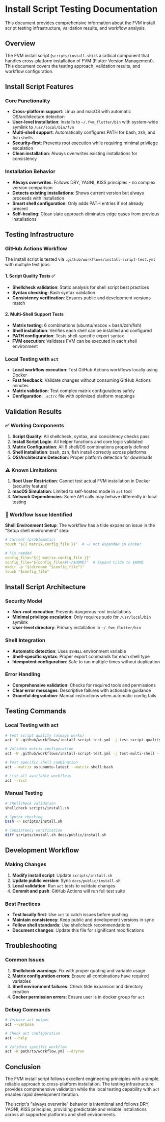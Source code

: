 # Install Script Testing Documentation

This document provides comprehensive information about the FVM install script testing infrastructure, validation results, and workflow analysis.

## Overview

The FVM install script (`scripts/install.sh`) is a critical component that handles cross-platform installation of FVM (Flutter Version Management). This document covers the testing approach, validation results, and workflow configuration.

## Install Script Features

### Core Functionality
- **Cross-platform support**: Linux and macOS with automatic OS/architecture detection
- **User-level installation**: Installs to `~/.fvm_flutter/bin` with system-wide symlink to `/usr/local/bin/fvm`
- **Multi-shell support**: Automatically configures PATH for bash, zsh, and fish shells
- **Security-first**: Prevents root execution while requiring minimal privilege escalation
- **Clean installation**: Always overwrites existing installations for consistency

### Installation Behavior
- **Always overwrites**: Follows DRY, YAGNI, KISS principles - no complex version comparison
- **Detects existing installations**: Shows current version but always proceeds with installation
- **Smart shell configuration**: Only adds PATH entries if not already present
- **Self-healing**: Clean slate approach eliminates edge cases from previous installations

## Testing Infrastructure

### GitHub Actions Workflow
The install script is tested via `.github/workflows/install-script-test.yml` with multiple test jobs:

#### 1. Script Quality Tests ✅
- **Shellcheck validation**: Static analysis for shell script best practices
- **Syntax checking**: Bash syntax validation
- **Consistency verification**: Ensures public and development versions match

#### 2. Multi-Shell Support Tests
- **Matrix testing**: 6 combinations (ubuntu/macos × bash/zsh/fish)
- **Shell installation**: Verifies each shell can be installed and configured
- **PATH configuration**: Tests shell-specific export syntax
- **FVM execution**: Validates FVM can be executed in each shell environment

### Local Testing with `act`
- **Local workflow execution**: Test GitHub Actions workflows locally using Docker
- **Fast feedback**: Validate changes without consuming GitHub Actions minutes
- **Matrix validation**: Test complex matrix configurations safely
- **Configuration**: `.actrc` file with optimized platform mappings

## Validation Results

### ✅ Working Components
1. **Script Quality**: All shellcheck, syntax, and consistency checks pass
2. **Install Script Logic**: All helper functions and core logic validated
3. **Matrix Configuration**: All 6 shell/OS combinations properly defined
4. **Shell Installation**: bash, zsh, fish install correctly across platforms
5. **OS/Architecture Detection**: Proper platform detection for downloads

### ⚠️ Known Limitations
1. **Root User Restriction**: Cannot test actual FVM installation in Docker (security feature)
2. **macOS Simulation**: Limited to self-hosted mode in `act` tool
3. **Network Dependencies**: Some API calls may behave differently in local testing

### 🔧 Workflow Issue Identified
**Shell Environment Setup**: The workflow has a tilde expansion issue in the "Setup shell environment" step:

```yaml
# Current (problematic)
touch "${{ matrix.config_file }}"  # ~/ not expanded in Docker

# Fix needed
config_file="${{ matrix.config_file }}"
config_file="${config_file/#\~/$HOME}"  # Expand tilde to $HOME
mkdir -p "$(dirname "$config_file")"
touch "$config_file"
```

## Install Script Architecture

### Security Model
- **Non-root execution**: Prevents dangerous root installations
- **Minimal privilege escalation**: Only requires sudo for `/usr/local/bin` symlink
- **User-level directory**: Primary installation in `~/.fvm_flutter/bin`

### Shell Integration
- **Automatic detection**: Uses `$SHELL` environment variable
- **Shell-specific syntax**: Proper export commands for each shell type
- **Idempotent configuration**: Safe to run multiple times without duplication

### Error Handling
- **Comprehensive validation**: Checks for required tools and permissions
- **Clear error messages**: Descriptive failures with actionable guidance
- **Graceful degradation**: Manual instructions when automatic config fails

## Testing Commands

### Local Testing with act
```bash
# Test script quality (always works)
act -W .github/workflows/install-script-test.yml -j test-script-quality

# Validate matrix configuration
act -W .github/workflows/install-script-test.yml -j test-multi-shell --dryrun

# Test specific shell combination
act --matrix os:ubuntu-latest --matrix shell:bash

# List all available workflows
act --list
```

### Manual Testing
```bash
# Shellcheck validation
shellcheck scripts/install.sh

# Syntax checking
bash -n scripts/install.sh

# Consistency verification
diff scripts/install.sh docs/public/install.sh
```

## Development Workflow

### Making Changes
1. **Modify install script**: Update `scripts/install.sh`
2. **Update public version**: Sync `docs/public/install.sh`
3. **Local validation**: Run `act` tests to validate changes
4. **Commit and push**: GitHub Actions will run full test suite

### Best Practices
- **Test locally first**: Use `act` to catch issues before pushing
- **Maintain consistency**: Keep public and development versions in sync
- **Follow shell standards**: Use shellcheck recommendations
- **Document changes**: Update this file for significant modifications

## Troubleshooting

### Common Issues
1. **Shellcheck warnings**: Fix with proper quoting and variable usage
2. **Matrix configuration errors**: Ensure all combinations have required variables
3. **Shell environment failures**: Check tilde expansion and directory creation
4. **Docker permission errors**: Ensure user is in docker group for `act`

### Debug Commands
```bash
# Verbose act output
act --verbose

# Check act configuration
act --help

# Validate specific workflow
act -W path/to/workflow.yml --dryrun
```

## Conclusion

The FVM install script follows excellent engineering principles with a simple, reliable approach to cross-platform installation. The testing infrastructure provides comprehensive validation while the local testing capability with `act` enables rapid development iteration.

The script's "always overwrite" behavior is intentional and follows DRY, YAGNI, KISS principles, providing predictable and reliable installations across all supported platforms and shell environments.
